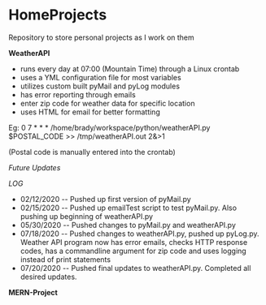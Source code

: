 # HomeProjects  
Repository to store personal projects as I work on them

**WeatherAPI**
- runs every day at 07:00 (Mountain Time) through a Linux crontab
- uses a YML configuration file for most variables
- utilizes custom built pyMail and pyLog modules
- has error reporting through emails
- enter zip code for weather data for specific location
- uses HTML for email for better formatting

Eg: 0 7 * * * /home/brady/workspace/python/weatherAPI.py $POSTAL_CODE >> /tmp/weatherAPI.out 2&>1

(Postal code is manually entered into the crontab)

*Future Updates*

_LOG_  
- 02/12/2020 -- Pushed up first version of pyMail.py  
- 02/15/2020 -- Pushed up emailTest script to test pyMail.py. Also pushing up beginning of weatherAPI.py  
- 05/30/2020 -- Pushed changes to pyMail.py and weatherAPI.py
- 07/18/2020 -- Pushed changes to weatherAPI.py, pushed up pyLog.py. Weather API program now has error emails, checks HTTP response codes, has a commandline argument for zip code and uses logging instead of print statements
- 07/20/2020 -- Pushed final updates to weatherAPI.py. Completed all desired updates.

**MERN-Project**
